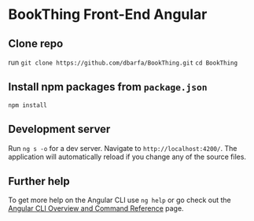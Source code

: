 # BookThing Front-End Angular

## Clone repo

run `git clone https://github.com/dbarfa/BookThing.git`
`cd BookThing`

## Install npm packages from `package.json`

`npm install`

## Development server

Run `ng s -o` for a dev server. Navigate to `http://localhost:4200/`. The application will automatically reload if you change any of the source files.

## Further help

To get more help on the Angular CLI use `ng help` or go check out the [Angular CLI Overview and Command Reference](https://angular.io/cli) page.
